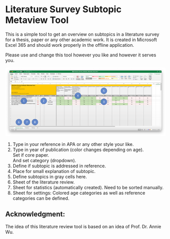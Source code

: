 # Literature Survey Subtopic Metaview Tool

This is a simple tool to get an overview on subtopics in a literature survey for a thesis, paper or any other academic work.
It is created in Microsoft Excel 365 and should work properly in the offline application.

Please use and change this tool however you like and however it serves you.

![Literature Review Tool](Doc/LitSurvToolOverviewElements.png)

1. Type in your reference in APA or any other style your like.
2. Type in year of publication (color changes depending on age).<br>
	Set if core paper.<br>And set category (dropdown).<br>
3. Define if subtopic is addressed in reference.
4. Place for small explanation of subtopic.
5. Define subtopics in gray cells here.
6. Sheet of the literature review.
7. Sheet for statistics (automatically created). Need to be sorted manually.
8. Sheet for settings: Colored age categories as well as reference categories can be defined.

## Acknowledgment:
The idea of this literature review tool is based on an idea of Prof. Dr. Annie Wu.